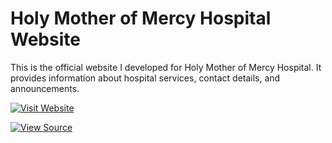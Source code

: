 # Holy Mother of Mercy Hospital Website

This is the official website I developed for Holy Mother of Mercy Hospital. It provides information about hospital services, contact details, and announcements.

[![Visit Website](https://img.shields.io/badge/Visit%20Website-LIVE-green?style=for-the-badge)](https://yourusername.github.io/hmmh-website)

[![View Source](https://img.shields.io/badge/View%20Source-GitHub-blue?style=for-the-badge)](https://github.com/yourusername/hmmh-website)
